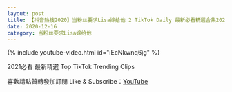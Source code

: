 ```yaml
---
layout: post
title: 【抖音熱搜2020】当粉丝要求Lisa嫁给他 2 TikTok Daily 最新必看精選合集2020 12 16
date: 2020-12-16
category: 当粉丝要求Lisa嫁给他
---
```


{% include youtube-video.html id="iEcNkwnq6jg" %}

2021必看 最新精選 Top TikTok Trending Clips

喜歡請點贊轉發加訂閱 Like & Subscribe：[YouTube](https://www.youtube.com/channel/UCAoR7VcanIPd04uEq_GIylA/videos)

